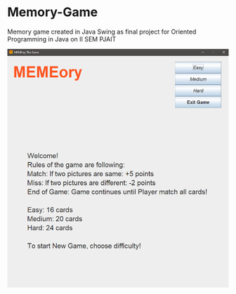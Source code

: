 # Memory-Game
Memory game created in Java Swing as final project for Oriented Programming in Java on II SEM PJAIT

![](pics/memory1.png)
